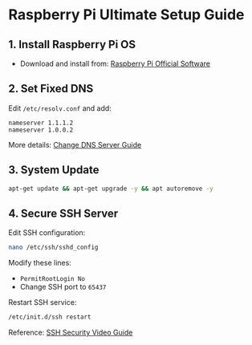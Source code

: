# Raspberry Pi Ultimate Setup Guide

## 1. Install Raspberry Pi OS
- Download and install from: [Raspberry Pi Official Software](https://www.raspberrypi.com/software/)

## 2. Set Fixed DNS
Edit `/etc/resolv.conf` and add:
```
nameserver 1.1.1.2
nameserver 1.0.0.2
```
More details: [Change DNS Server Guide](https://learnubuntu.com/change-dns-server/)

## 3. System Update
```bash
apt-get update && apt-get upgrade -y && apt autoremove -y
```

## 4. Secure SSH Server
Edit SSH configuration:
```bash
nano /etc/ssh/sshd_config
```
Modify these lines:
- `PermitRootLogin No`
- Change SSH port to `65437`

Restart SSH service:
```bash
/etc/init.d/ssh restart
```
Reference: [SSH Security Video Guide](https://www.youtube.com/watch?v=64XS0HzoS_U)